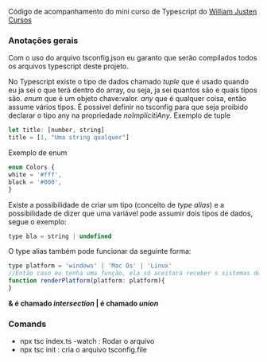 Código de acompanhamento do mini curso de Typescript do [William Justen Cursos](https://www.youtube.com/watch?v=mRixno_uE2o&list=PLlAbYrWSYTiPanrzauGa7vMuve7_vnXG_)

  ### Anotações gerais
Com o uso do arquivo tsconfig.json eu garanto que serão compilados todos os arquivos typescript deste projeto.

No Typescript existe o tipo de dados chamado *tuple* que é usado quando eu ja sei o que terá dentro do array, ou seja, ja sei quantos são e quais tipos são. *enum* que é um objeto chave:valor. *any* que é qualquer coisa, então assume vários tipos. É possivel definir no tsconfig para que seja proibido declarar o tipo any na propriedade *noImplicitiAny*.
Exemplo de tuple 
````js
let title: [number, string]
title = [1, "Uma string qualquer"]
````  
Exemplo de enum
````js
enum Colors {
white = '#fff',
black = '#000',
}
````

Existe a possibilidade de criar um tipo (conceito de *type alias*) e a possibilidade de dizer que uma variável pode assumir dois tipos de dados, segue o exemplo:
````js
type bla = string | undefined
````

O type alias também pode funcionar da seguinte forma:
 ````js
 type platform = 'windows' | 'Mac Os' | 'Linux'
 //Então caso eu tenha uma função, ela só aceitará receber s sistemas declarados 
 function renderPlatform(platform: platform){
 }
 ````

**& é chamado *intersection*
| é chamado *union*** 

### Comands
- npx tsc index.ts -watch : Rodar o arquivo
- npx tsc init : cria o arquivo tsconfig.file